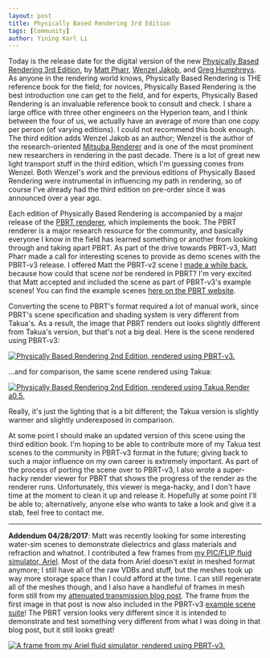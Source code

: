 ```yaml
---
layout: post
title: Physically Based Rendering 3rd Edition
tags: [Community]
author: Yining Karl Li
---
```


Today is the release date for the digital version of the new [Physically Based Rendering 3rd Edition](https://www.amazon.com/Physically-Based-Rendering-Theory-Implementation-ebook/dp/B01M013UX1/ref=mt_kindle?_encoding=UTF8&me=), by [Matt Pharr](http://pharr.org/matt/), [Wenzel Jakob](https://rgl.epfl.ch/people/wjakob), and [Greg Humphreys](https://twitter.com/humper).
As anyone in the rendering world knows, Physically Based Rendering is THE reference book for the field; for novices, Physically Based Rendering is the best introduction one can get to the field, and for experts, Physically Based Rendering is an invaluable reference book to consult and check.
I share a large office with three other engineers on the Hyperion team, and I think between the four of us, we actually have an average of more than one copy per person (of varying editions).
I could not recommend this book enough.
The third edition adds Wenzel Jakob as an author; Wenzel is the author of the research-oriented [Mitsuba Renderer](http://www.mitsuba-renderer.org) and is one of the most prominent new researchers in rendering in the past decade.
There is a lot of great new light transport stuff in the third edition, which I'm guessing comes from Wenzel.
Both Wenzel's work and the previous editions of Physically Based Rendering were instrumental in influencing my path in rendering, so of course I've already had the third edition on pre-order since it was announced over a year ago.

Each edition of Physically Based Rendering is accompanied by a major release of the [PBRT renderer](https://github.com/mmp/pbrt-v3), which implements the book.
The PBRT renderer is a major research resource for the community, and basically everyone I know in the field has learned something or another from looking through and taking apart PBRT.
As part of the drive towards PBRT-v3, Matt Pharr made a call for interesting scenes to provide as demo scenes with the PBRT-v3 release.
I offered Matt the PBRT-v2 scene I [made a while back](http://blog.yiningkarlli.com/2015/03/bsdf-system.html), because how could that scene _not_ be rendered in PBRT?
I'm very excited that Matt accepted and included the scene as part of PBRT-v3's example scenes!
You can find the example scenes [here on the PBRT website](http://pbrt.org/scenes-v3.html).

Converting the scene to PBRT's format required a lot of manual work, since PBRT's scene specification and shading system is very different from Takua's.
As a result, the image that PBRT renders out looks slightly different from Takua's version, but that's not a big deal.
Here is the scene rendered using PBRT-v3:

[![Physically Based Rendering 2nd Edition, rendered using PBRT-v3.]({{site.url}}/content/images/2016/Sep/pbrtv2_pbrtv3.jpg)]({{site.url}}/content/images/2016/Sep/pbrtv2_pbrtv3.jpg)

...and for comparison, the same scene rendered using Takua:

[![Physically Based Rendering 2nd Edition, rendered using Takua Render a0.5.]({{site.url}}/content/images/2016/Sep/pbrtv2_takua.png)]({{site.url}}/content/images/2016/Sep/pbrtv2_takua.png)

Really, it's just the lighting that is a bit different; the Takua version is slightly warmer and slightly underexposed in comparison.

At some point I should make an updated version of this scene using the third edition book.
I'm hoping to be able to contribute more of my Takua test scenes to the community in PBRT-v3 format in the future; giving back to such a major influence on my own career is extremely important.
As part of the process of porting the scene over to PBRT-v3, I also wrote a super-hacky render viewer for PBRT that shows the progress of the render as the renderer runs.
Unfortunately, this viewer is mega-hacky, and I don't have time at the moment to clean it up and release it.
Hopefully at some point I'll be able to; alternatively, anyone else who wants to take a look and give it a stab, feel free to contact me.

---

**Addendum 04/28/2017**: Matt was recently looking for some interesting water-sim scenes to demonstrate dielectrics and glass materials and refraction and whatnot.
I contributed a few frames from [my PIC/FLIP fluid simulator, Ariel](http://yiningkarlli.com/projects/arielflip.html).
Most of the data from Ariel doesn't exist in meshed format anymore; I still have all of the raw VDBs and stuff, but the meshes took up way more storage space than I could afford at the time.
I can still regenerate all of the meshes though, and I also have a handleful of frames in mesh form still from my [attenuated transmission blog post](http://blog.yiningkarlli.com/2015/06/attenuated-transmission.html).
The frame from the first image in that post is now also included in the PBRT-v3 [example scene suite](http://pbrt.org/scenes-v3.html)!
The PBRT version looks very different since it is intended to demonstrate and test something very different from what I was doing in that blog post, but it still looks great!

[![A frame from my Ariel fluid simulator, rendered using PBRT-v3.]({{site.url}}/content/images/2016/Sep/ariel_pbrtv3.jpg)]({{site.url}}/content/images/2016/Sep/ariel_pbrtv3.jpg)
